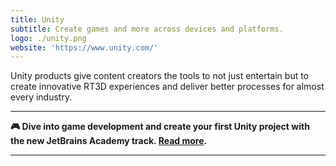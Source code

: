 ```yaml
---
title: Unity
subtitle: Create games and more across devices and platforms.
logo: ./unity.png
website: 'https://www.unity.com/'
---
```


Unity products give content creators the tools to not just entertain but to create innovative RT3D experiences and deliver better processes for almost every industry.

---

**🎮 Dive into game development and create your first Unity project with the new JetBrains Academy track. [Read more](https://hyperskill.org/tracks/36?utm=rider_guide).**

---
